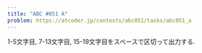 ```yaml
---
title: "ABC #051 A"
problem: https://atcoder.jp/contests/abc051/tasks/abc051_a
---
```

1-5文字目, 7-13文字目, 15-19文字目をスペースで区切って出力する.
